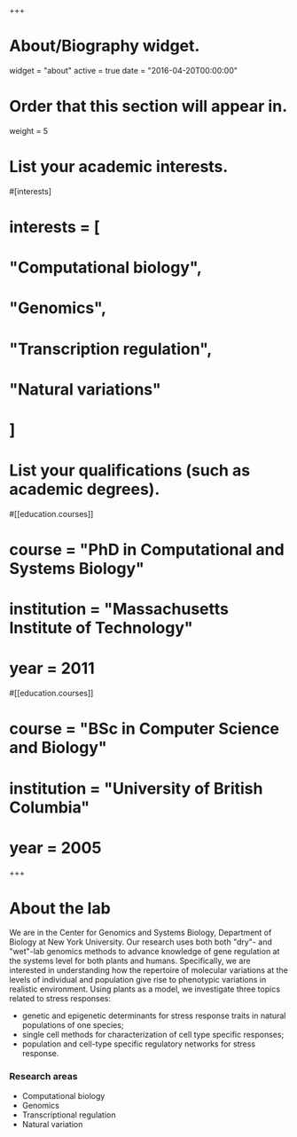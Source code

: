 +++
# About/Biography widget.
widget = "about"
active = true
date = "2016-04-20T00:00:00"

# Order that this section will appear in.
weight = 5

# List your academic interests.
#[interests]
#  interests = [
#    "Computational biology",
#    "Genomics",
#    "Transcription regulation",
#    "Natural variations"
#  ]

# List your qualifications (such as academic degrees).
  
#[[education.courses]]
#  course = "PhD in Computational and Systems Biology"
#  institution = "Massachusetts Institute of Technology"
#  year = 2011

#[[education.courses]]
#  course = "BSc in Computer Science and Biology"
#  institution = "University of British Columbia"
#  year = 2005

 
+++

# About the lab

We are in the Center for Genomics and Systems Biology, Department of Biology at New York University.  Our research uses both both "dry"- and "wet"-lab genomics methods to advance knowledge of gene regulation at the systems level for both plants and humans.  Specifically, we are interested in understanding how the repertoire of molecular variations at the levels of individual and population give rise to phenotypic variations in realistic environment.  Using plants as a model, we investigate three topics related to stress responses:

- genetic and epigenetic determinants for stress response traits in natural populations of one species;
- single cell methods for characterization of cell type specific responses;
- population and cell-type specific regulatory networks for stress response.

### Research areas

- Computational biology
- Genomics
- Transcriptional regulation
- Natural variation

